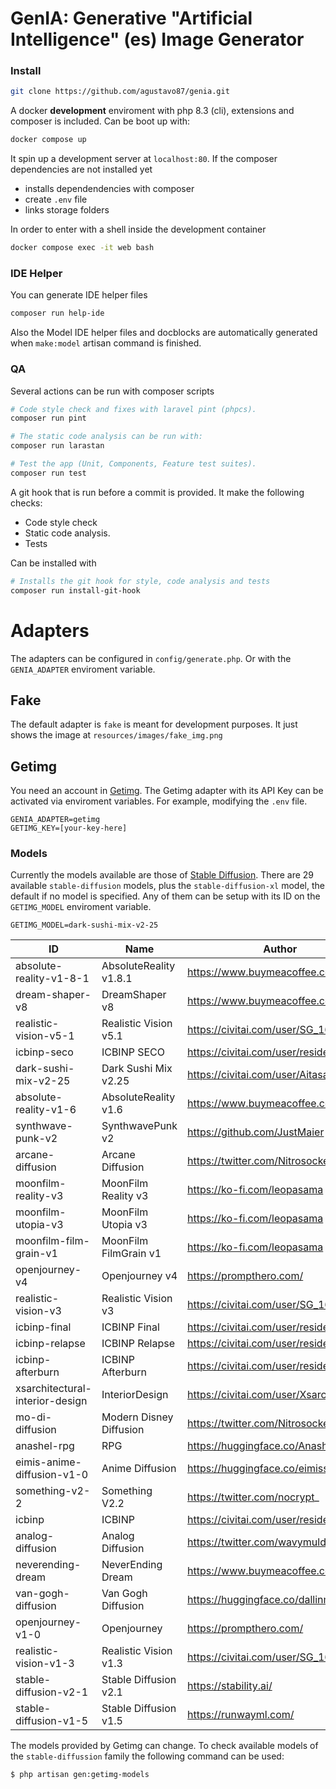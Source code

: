 # GenIA: Generative "Artificial Intelligence" (es) Image Generator

### Install

```sh
git clone https://github.com/agustavo87/genia.git
```

A docker **development** enviroment with php 8.3 (cli), extensions and composer is included. Can be boot up with:

```sh
docker compose up
```

It spin up a development server at `localhost:80`. If the composer dependencies are not installed yet
- installs dependendencies with composer
- create `.env` file 
- links storage folders

In order to enter with a shell inside the development container

```sh
docker compose exec -it web bash
```

### IDE Helper

You can generate IDE helper files 

```sh
composer run help-ide
```

Also the Model IDE helper files and docblocks are automatically generated when `make:model` artisan command is finished.

### QA

Several actions can be run with composer scripts

```sh
# Code style check and fixes with laravel pint (phpcs).
composer run pint

# The static code analysis can be run with:
composer run larastan

# Test the app (Unit, Components, Feature test suites).
composer run test
```

A git hook that is run before a commit is provided. It make the following checks:

- Code style check
- Static code analysis.
- Tests

Can be installed with

```sh
# Installs the git hook for style, code analysis and tests
composer run install-git-hook
``` 

# Adapters

The adapters can be configured in `config/generate.php`. Or with the `GENIA_ADAPTER` enviroment variable.

## Fake

The default adapter is `fake` is meant for development purposes. It just shows the image at `resources/images/fake_img.png`

## Getimg

You need an account in [Getimg](https://getimg.ai/]). The Getimg adapter with its API Key can be activated via enviroment variables. For example, modifying the `.env` file.

```
GENIA_ADAPTER=getimg
GETIMG_KEY=[your-key-here]
```

### Models

Currently the models available are those of [Stable Diffusion](https://stability.ai/). There are 29 available `stable-diffusion` models, plus the `stable-diffusion-xl` model, the default if no model is specified. Any of them can be setup with its ID on the `GETIMG_MODEL` enviroment variable.

```
GETIMG_MODEL=dark-sushi-mix-v2-25
````

| ID                              | Name                    | Author                                   |
|---------------------------------|-------------------------|------------------------------------------|
| absolute-reality-v1-8-1         | AbsoluteReality v1.8.1  | https://www.buymeacoffee.com/lykon       |
| dream-shaper-v8                 | DreamShaper v8          | https://www.buymeacoffee.com/lykon       |
| realistic-vision-v5-1           | Realistic Vision v5.1   | https://civitai.com/user/SG_161222       |
| icbinp-seco                     | ICBINP SECO             | https://civitai.com/user/residentchiefnz |
| dark-sushi-mix-v2-25            | Dark Sushi Mix v2.25    | https://civitai.com/user/Aitasai         |
| absolute-reality-v1-6           | AbsoluteReality v1.6    | https://www.buymeacoffee.com/lykon       |
| synthwave-punk-v2               | SynthwavePunk v2        | https://github.com/JustMaier             |
| arcane-diffusion                | Arcane Diffusion        | https://twitter.com/Nitrosocke           |
| moonfilm-reality-v3             | MoonFilm Reality v3     | https://ko-fi.com/leopasama              |
| moonfilm-utopia-v3              | MoonFilm Utopia v3      | https://ko-fi.com/leopasama              |
| moonfilm-film-grain-v1          | MoonFilm FilmGrain v1   | https://ko-fi.com/leopasama              |
| openjourney-v4                  | Openjourney v4          | https://prompthero.com/                  |
| realistic-vision-v3             | Realistic Vision v3     | https://civitai.com/user/SG_161222       |
| icbinp-final                    | ICBINP Final            | https://civitai.com/user/residentchiefnz |
| icbinp-relapse                  | ICBINP Relapse          | https://civitai.com/user/residentchiefnz |
| icbinp-afterburn                | ICBINP Afterburn        | https://civitai.com/user/residentchiefnz |
| xsarchitectural-interior-design | InteriorDesign          | https://civitai.com/user/Xsarchitectural |
| mo-di-diffusion                 | Modern Disney Diffusion | https://twitter.com/Nitrosocke           |
| anashel-rpg                     | RPG                     | https://huggingface.co/Anashel           |
| eimis-anime-diffusion-v1-0      | Anime Diffusion         | https://huggingface.co/eimiss            |
| something-v2-2                  | Something V2.2          | https://twitter.com/nocrypt_             |
| icbinp                          | ICBINP                  | https://civitai.com/user/residentchiefnz |
| analog-diffusion                | Analog Diffusion        | https://twitter.com/wavymulder           |
| neverending-dream               | NeverEnding Dream       | https://www.buymeacoffee.com/lykon       |
| van-gogh-diffusion              | Van Gogh Diffusion      | https://huggingface.co/dallinmackay      |
| openjourney-v1-0                | Openjourney             | https://prompthero.com/                  |
| realistic-vision-v1-3           | Realistic Vision v1.3   | https://civitai.com/user/SG_161222       |
| stable-diffusion-v2-1           | Stable Diffusion v2.1   | https://stability.ai/                    |
| stable-diffusion-v1-5           | Stable Diffusion v1.5   | https://runwayml.com/                    |

The models provided by Getimg can change. To check available models of the `stable-diffussion` family the following command can be used:

```sh
$ php artisan gen:getimg-models
```
